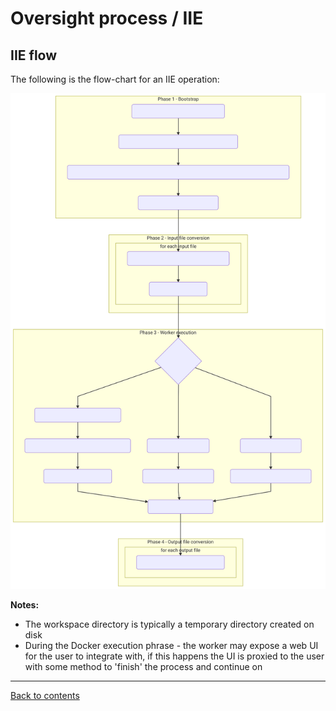 Oversight process / IIE
=======================

IIE flow
--------
The following is the flow-chart for an IIE operation:


![IIE Flow](./assets/flow.svg)


**Notes:**
* The workspace directory is typically a temporary directory created on disk
* During the Docker execution phrase - the worker may expose a web UI for the user to integrate with, if this happens the UI is proxied to the user with some method to 'finish' the process and continue on


---
[Back to contents](./README.md)
